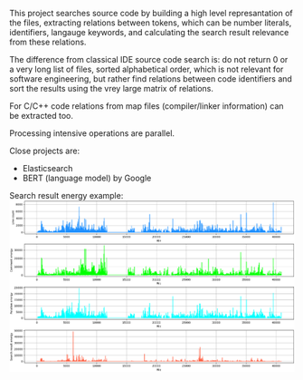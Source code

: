 This project searches source code by building a high level represantation of the files, extracting relations between tokens, which can be number literals, identifiers, langauge keywords, and calculating the search result relevance from these relations.

The difference from classical IDE source code search is: do not return 0 or a very long list of files, sorted alphabetical order, which is not relevant for software engineering, but rather find relations between code identifiers and sort the results using the vrey large matrix of relations. 

For C/C++ code relations from map files (compiler/linker information) can be extracted too.

Processing intensive operations are parallel.

Close projects are:
- Elasticsearch
- BERT (language model) by Google

Search result energy example:
![Search result energy example](https://github.com/cenozoica/relation-weighted-source-code-search/blob/main/search_result_energy_example.png?raw=true)
